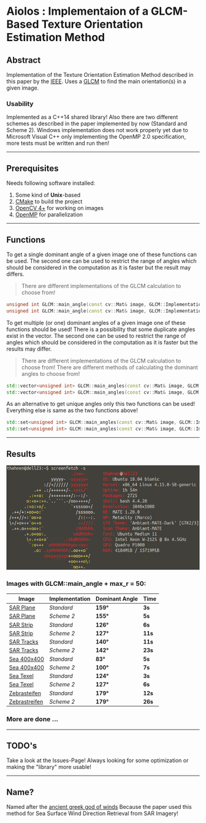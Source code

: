 # Aiolos : Implementaion of a GLCM-Based Texture Orientation Estimation Method

## Abstract

Implementation of the Texture Orientation Estimation Method described in this paper by the [IEEE](https://ieeexplore.ieee.org/abstract/document/8331276).
Uses a [GLCM](https://de.wikipedia.org/wiki/Grauwertematrix) to find the main orientation(s) in a given image.

### Usability

Implemented as a C++14 shared library!
Also there are two different schemes as described in the paper implemented by now (Standard and Scheme 2).
Windows implementation does not work properly yet due to Microsoft Visual C++ only implementing the OpenMP 2.0 specification, more tests must be written and run then!

---

## Prerequisites

Needs following software installed:
1. Some kind of **Unix**-based
2. [CMake](https://cmake.org/) to build the project
2. [OpenCV 4+](https://opencv.org/) for working on images
3. [OpenMP](https://www.openmp.org/) for parallelization

---

## Functions

To get a single dominant angle of a given image one of these functions can be used.
The second one can be used to restrict the range of angles which should be considered in the computation as it is faster but the result may differs.
> There are different implementations of the GLCM calculation to choose from!

```cpp
unsigned int GLCM::main_angle(const cv::Mat& image, GLCM::Implementation impl, unsigned int max_r = 0);
unsigned int GLCM::main_angle(const cv::Mat& image, GLCM::Implementation impl, const GLCM::Range& range, unsigned int max_r = 0);
```

To get multiple (or one) dominant angles of a given image one of these functions should be used! There is a possibility that some duplicate angles exist in the vector.
The second one can be used to restrict the range of angles which should be considered in the computation as it is faster but the results may differ.
> There are different implementations of the GLCM calculation to choose from!
> There are different methods of calculating the dominant angles to choose from!

```cpp
std::vector<unsigned int> GLCM::main_angles(const cv::Mat& image, GLCM::Implementation impl, GLCM::Method meth, unsigned int max_r = 0);
std::vector<unsigned int> GLCM::main_angles(const cv::Mat& image, GLCM::Implementation impl, GLCM::Method meth, const GLCM::Range& range, unsigned int max_r = 0);
```

As an alternative to get unique angles only this two functions can be used! Everything else is same as the two functions above!

```cpp
std::set<unsigned int> GLCM::main_angles(const cv::Mat& image, GLCM::Implementation impl, GLCM::Method meth, unsigned int max_r = 0);
std::set<unsigned int> GLCM::main_angles(const cv::Mat& image, GLCM::Implementation impl, GLCM::Method meth, const GLCM::Range& range, unsigned int max_r = 0);
```

---

## Results

![Screenfetch of benchmarking machine](/assets/Screenfetch.png)

### Images with GLCM::main_angle + max_r = 50:

Image | Implementation | Dominant Angle | Time
------|----------------|----------------|-----
[SAR Plane](/assets/test_images/sar_plane.png) | *Standard* | **159°** | **3s**
[SAR Plane](/assets/test_images/sar_plane.png) | *Scheme 2* | **155°** | **5s**
[SAR Strip](/assets/test_images/sar_strip.png) | *Standard* | **126°** | **6s**
[SAR Strip](/assets/test_images/sar_strip.png) | *Scheme 2* | **127°** | **11s**
[SAR Tracks](/assets/test_images/sar_tracks.jpg) | *Standard* | **140°** | **11s**
[SAR Tracks](/assets/test_images/sar_tracks.jpg) | *Scheme 2* | **142°** | **23s**
[Sea 400x400](/assets/test_images/sea_400x400.jpg) | *Standard* | **83°** | **5s**
[Sea 400x400](/assets/test_images/sea_400x400.jpg) | *Scheme 2* | **100°** | **7s**
[Sea Texel](/assets/test_images/maps_texel_sea.png) | *Standard* | **124°** | **3s**
[Sea Texel](/assets/test_images/maps_texel_sea.png) | *Scheme 2* | **127°** | **6s**
[Zebrasteifen](/assets/test_images/zebrastreifen.jpg) | *Standard* | **179°** | **12s**
[Zebrastreifen](/assets/test_images/zebrastreifen.jpg) | *Scheme 2* | **179°** | **26s**

### More are done ...

---

## TODO's

Take a look at the Issues-Page!
Always looking for some optimization or making the "library" more usable!

---

## Name?

Named after the [ancient greek god of winds](https://en.wikipedia.org/wiki/Aeolus_(Odyssey)) Because the paper used this method for Sea Surface Wind Direction Retrieval from SAR Imagery!
